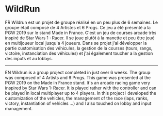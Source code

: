 # WildRun
FR
Wildrun est un projet de groupe réalisé en un peu plus de 6 semaines.
Le groupe était composé de 4 Artistes et 6 Progs.
Ce jeu a été présenté a la PGW 2019 sur le stand Made in France.
C'est un jeu de courses arcade très inspiré de Star Wars 1 : Racer.
Il se joue plutôt à la manette et peu être joué en multijoueur local jusqu'a 4 joueurs.
Dans se projet j'ai développer la partie customisation des véhicules, la gestion de la courses (tours, rangs, victoire,
instanciation des véhicules) et j'ai également toucher a la gestion des inputs et au lobbys.

------------------------------------------------------------------------------------------------
EN
Wildrun is a group project completed in just over 6 weeks.
The group was composed of 4 Artists and 6 Progs.
This game was presented at the PGW 2019 on the Made in France stand.
It's an arcade racing game very inspired by Star Wars 1: Racer.
It is played rather with the controller and can be played in local multiplayer up to 4 players.
In this project I developed the customization of the vehicles, the management of the race (laps, ranks, victory, 
instantiation of vehicles ...) and I also touched on lobby and input management.
